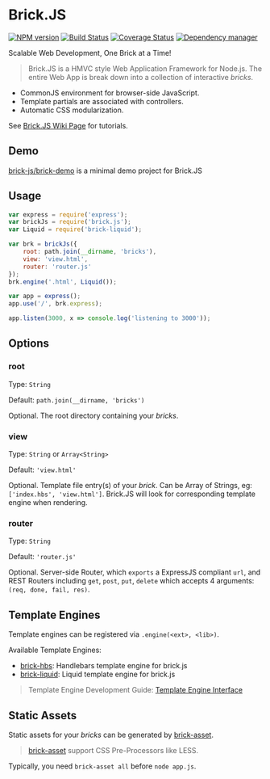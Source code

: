 # Brick.JS

[![NPM version](https://img.shields.io/npm/v/brick.js.svg?style=flat)](https://www.npmjs.org/package/brick.js)
[![Build Status](https://travis-ci.org/brick-js/brick.js.svg?branch=master)](https://travis-ci.org/brick-js/brick.js)
[![Coverage Status](https://coveralls.io/repos/github/brick-js/brick.js/badge.svg?branch=master)](https://coveralls.io/github/brick-js/brick.js?branch=master)
[![Dependency manager](https://img.shields.io/david/brick-js/brick.js.svg?style=flat)](https://david-dm.org/brick-js/brick.js)
 

Scalable Web Development, One Brick at a Time!

> Brick.JS is a HMVC style Web Application Framework for Node.js. 
> The entire Web App is break down into a collection of interactive *bricks*.

* CommonJS environment for browser-side JavaScript.
* Template partials are associated with controllers.
* Automatic CSS modularization.

See [Brick.JS Wiki Page][wiki] for tutorials.

## Demo

[brick-js/brick-demo][demo] is a minimal demo project for Brick.JS

## Usage

```javascript
var express = require('express');
var brickJs = require('brick.js');
var Liquid = require('brick-liquid');

var brk = brickJs({
    root: path.join(__dirname, 'bricks'),
    view: 'view.html',
    router: 'router.js'
});
brk.engine('.html', Liquid());

var app = express();
app.use('/', brk.express);

app.listen(3000, x => console.log('listening to 3000'));
```

## Options

### root

Type: `String`

Default: `path.join(__dirname, 'bricks')`

Optional. The root directory containing your *bricks*.

### view

Type: `String` or `Array<String>`

Default: `'view.html'`

Optional. Template file entry(s) of your *brick*.
Can be Array of Strings, eg: `['index.hbs', 'view.html']`.
Brick.JS will look for corresponding template engine when rendering.

### router

Type: `String`

Default: `'router.js'`

Optional. Server-side Router, which `exports` a ExpressJS compliant `url`,
and REST Routers including `get`, `post`, `put`, `delete` which accepts 4 arguments: `(req, done, fail, res)`.

## Template Engines

Template engines can be registered via `.engine(<ext>, <lib>)`.

Available Template Engines:

* [brick-hbs][brick-hbs]: Handlebars template engine for brick.js
* [brick-liquid][brick-liquid]: Liquid template engine for brick.js

> Template Engine Development Guide: [Template Engine Interface][tpl-contrib]

## Static Assets

Static assets for your *bricks* can be generated by [brick-asset][asset].

> [brick-asset][asset] support CSS Pre-Processors like LESS.

Typically, you need `brick-asset all` before `node app.js`.


[express]: http://expressjs.com/en/index.html 
[brick-hbs]: https://github.com/brick-js/brick-hbs
[brick-liquid]: https://github.com/brick-js/brick-liquid
[demo]: https://github.com/brick-js/brick-demo
[wiki]: https://github.com/brick-js/brick.js/wiki
[error-page]: https://github.com/brick-js/brick.js/wiki/customize-error-page
[param-case]: https://github.com/blakeembrey/param-case
[tpl-contrib]: https://github.com/brick-js/brick.js/wiki/Template-Engine-Interface
[wiki]: https://github.com/harttle/brick.js/wiki
[asset]: https://github.com/brick-js/brick-asset
